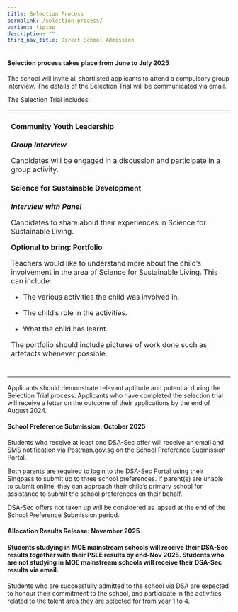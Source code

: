```yaml
---
title: Selection Process
permalink: /selection-process/
variant: tiptap
description: ""
third_nav_title: Direct School Admission
---
```

<h4><strong>Selection process takes place from June to July 2025</strong></h4>
<p>The school will invite all shortlisted applicants to attend a compulsory
group interview. The details of the Selection Trial will be communicated
via email.&nbsp;</p>
<p>The Selection Trial includes:</p>
<p></p>
<table style="minWidth: 25px">
<colgroup>
<col>
</colgroup>
<tbody>
<tr>
<td rowspan="1" colspan="1">
<h4>Community Youth Leadership</h4>
<p></p>
<p><strong><em>Group Interview</em></strong>
</p>
<p>Candidates will be engaged in a discussion and participate in a group
activity.</p>
<p></p>
<h4>Science for Sustainable Development</h4>
<p></p>
<p><strong><em>Interview with Panel</em></strong>
</p>
<p>Candidates to share about their experiences in Science for Sustainable
Living.</p>
<p></p>
<p><strong>Optional to bring: Portfolio</strong>
</p>
<p></p>
<p>Teachers would like to understand more about the child’s involvement in
the area of Science for Sustainable Living. This can include:</p>
<p></p>
<ul>
<li>
<p>The various activities the child was involved in.</p>
</li>
<li>
<p>The child’s role in the activities.</p>
</li>
</ul>
<ul>
<li>
<p>What the child has learnt.</p>
</li>
</ul>
<p></p>
<p>The portfolio should include pictures of work done such as artefacts whenever
possible.</p>
<p></p>
<p></p>
</td>
</tr>
<tr>
<td rowspan="1" colspan="1">
<p></p>
</td>
</tr>
</tbody>
</table>
<p>Applicants should demonstrate relevant aptitude and potential during the
Selection Trial process. Applicants who have completed the selection trial
will receive a letter on the outcome of their applications by the end of
August 2024.</p>
<h4><strong>School Preference Submission: October 2025&nbsp;</strong></h4>
<p>Students who receive at least one DSA-Sec offer will receive an email
and SMS notification via Postman.gov.sg on the School Preference Submission
Portal.&nbsp;</p>
<p>Both parents are required to login to the DSA-Sec Portal using their Singpass
to submit up to three school preferences. If parent(s) are unable to submit
online, they can approach their child’s primary school for assistance to
submit the school preferences on their behalf.</p>
<p>DSA-Sec offers not taken up will be considered as lapsed at the end of
the School Preference Submission period.</p>
<h4><strong>Allocation Results Release: November 2025</strong></h4>
<h4>Students studying in MOE mainstream schools will receive their DSA-Sec results together with their PSLE results by end-Nov 2025. Students who are not studying in MOE mainstream schools will receive their DSA-Sec results via email.</h4>
<p>Students who are successfully admitted to the school via DSA are expected
to honour their commitment to the school, and participate in the activities
related to the talent area they are selected for from year 1 to 4.</p>
<p></p>